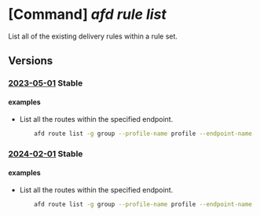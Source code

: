 # [Command] _afd rule list_

List all of the existing delivery rules within a rule set.

## Versions

### [2023-05-01](/Resources/mgmt-plane/L3N1YnNjcmlwdGlvbnMve30vcmVzb3VyY2Vncm91cHMve30vcHJvdmlkZXJzL21pY3Jvc29mdC5jZG4vcHJvZmlsZXMve30vcnVsZXNldHMve30vcnVsZXM=/2023-05-01.xml) **Stable**

<!-- mgmt-plane /subscriptions/{}/resourcegroups/{}/providers/microsoft.cdn/profiles/{}/rulesets/{}/rules 2023-05-01 -->

#### examples

- List all the routes within the specified endpoint.
    ```bash
        afd route list -g group --profile-name profile --endpoint-name endpoint1
    ```

### [2024-02-01](/Resources/mgmt-plane/L3N1YnNjcmlwdGlvbnMve30vcmVzb3VyY2Vncm91cHMve30vcHJvdmlkZXJzL21pY3Jvc29mdC5jZG4vcHJvZmlsZXMve30vcnVsZXNldHMve30vcnVsZXM=/2024-02-01.xml) **Stable**

<!-- mgmt-plane /subscriptions/{}/resourcegroups/{}/providers/microsoft.cdn/profiles/{}/rulesets/{}/rules 2024-02-01 -->

#### examples

- List all the routes within the specified endpoint.
    ```bash
        afd route list -g group --profile-name profile --endpoint-name endpoint1
    ```
